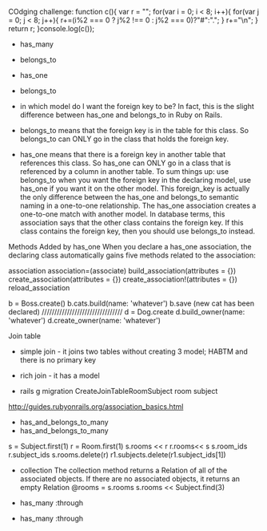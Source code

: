 COdging challenge:
function c(){
 var r = "";
 for(var i = 0; i < 8; i++){
   for(var j = 0; j < 8; j++){
     r+=(i%2 === 0 ? j%2 !== 0 : j%2 === 0)?"#":".";
   }
   r+="\n";
 }
 return r;
}console.log(c());


 
 
 - has_many
 - belongs_to

 - has_one
 - belongs_to
 -  in which model do I want the foreign key to be? In fact, this is the slight difference between has_one and belongs_to in Ruby on Rails.
 -  belongs_to means that the foreign key is in the table for this class. So belongs_to can ONLY go in the class that holds the foreign key.
 -  has_one means that there is a foreign key in another table that references this class. So has_one can ONLY go in a class that is referenced by a column in another table.
	To sum things up: use belongs_to when you want the foreign key in the declaring model, use has_one if you want it on the other model. This foreign_key is actually the only difference between the has_one and belongs_to semantic naming in a one-to-one relationship.
	The has_one association creates a one-to-one match with another model. In database terms, this association says that the other class contains the foreign key. If this class contains the foreign key, then you should use belongs_to instead.

Methods Added by has_one
When you declare a has_one association, the declaring class automatically gains five methods related to the association:

association
association=(associate)
build_association(attributes = {})
create_association(attributes = {})
create_association!(attributes = {})
reload_association

b = Boss.create()
b.cats.build(name: 'whatever')
b.save
(new cat has been declared)
////////////////////////////////
d = Dog.create
d.build_owner(name: 'whatever')
d.create_owner(name: 'whatever')

Join table
- simple join - it joins two tables without creating 3 model; HABTM and there is no primary key
- rich join - it has a model

- rails g migration CreateJoinTableRoomSubject room subject 

http://guides.rubyonrails.org/association_basics.html

	
 - has_and_belongs_to_many  
 - has_and_belongs_to_many
 
 s = Subject.first(1)
 r = Room.first(1)
 s.rooms << r
 r.rooms<< s
 s.room_ids
 r.subject_ids
 s.rooms.delete(r)
 r1.subjects.delete(r1.subject_ids[1])
 
 - collection
 The collection method returns a Relation of all of the associated objects. If there are no associated objects, it returns an empty Relation
 @rooms = s.rooms
 s.rooms << Subject.find(3)
 

 - has_many :through
 - has_many :through
